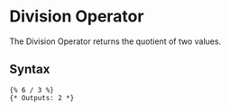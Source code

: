 Division Operator
==================
The Division Operator returns the quotient of two values.

Syntax
--------------
```
{% 6 / 3 %}
{* Outputs: 2 *}
```